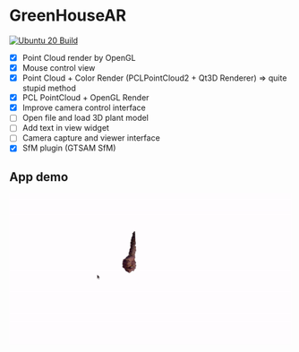 # GreenHouseAR

[![Ubuntu 20 Build](https://github.com/lacie-life/GreenHouseAR/actions/workflows/main.yml/badge.svg)](https://github.com/acie-life/GreenHouseAR/actions/workflows/main.yml)

- [x] Point Cloud render by OpenGL
- [x] Mouse control view
- [x] Point Cloud + Color Render (PCLPointCloud2 + Qt3D Renderer) => quite stupid method
- [x] PCL PointCloud + OpenGL Render
- [x] Improve camera control interface
- [ ] Open file and load 3D plant model 
- [ ] Add text in view widget
- [ ] Camera capture and viewer interface
- [x] SfM plugin (GTSAM SfM)

## App demo

![Demo](/assets/test/hand.gif)


